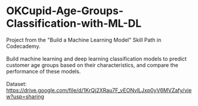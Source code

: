 # OKCupid-Age-Groups-Classification-with-ML-DL
Project from the "Build a Machine Learning Model" Skill Path in Codecademy.</br></br>
Build machine learning and deep learning classification models to predict customer age groups based on their characteristics, and compare the performance of these models.</br></br>
Dataset: https://drive.google.com/file/d/1KrQj2XRau7F_vEONvlLJxp0yV6MVZafy/view?usp=sharing
